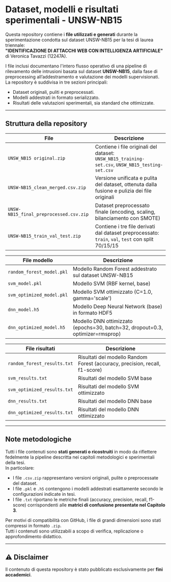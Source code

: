 # Dataset, modelli e risultati sperimentali - UNSW-NB15

Questa repository contiene i **file utilizzati e generati** durante la sperimentazione condotta sul dataset UNSW-NB15 per la tesi di laurea triennale:  
**"IDENTIFICAZIONE DI ATTACCHI WEB CON INTELLIGENZA ARTIFICIALE"** di Veronica Tavazzi (12247A).

I file inclusi documentano l'intero flusso operativo di una pipeline di rilevamento delle intrusioni basata sul dataset **UNSW-NB15**, dalla fase di preprocessing all’addestramento e valutazione dei modelli supervisionati.  
La repository è suddivisa in tre sezioni principali:
- Dataset originali, puliti e preprocessati.
- Modelli addestrati in formato serializzato.
- Risultati delle valutazioni sperimentali, sia standard che ottimizzate.

---

## Struttura della repository

| File                                  | Descrizione                                                                 |
|--------------------------------------|-----------------------------------------------------------------------------|
| `UNSW_NB15 original.zip`             | Contiene i file originali del dataset: `UNSW_NB15_training-set.csv`, `UNSW_NB15_testing-set.csv` |
| `UNSW-NB15_clean_merged.csv.zip`     | Versione unificata e pulita del dataset, ottenuta dalla fusione e pulizia dei file originali     |
| `UNSW-NB15_final_preprocessed.csv.zip` | Dataset preprocessato finale (encoding, scaling, bilanciamento con SMOTE)  |
| `UNSW-NB15_train_val_test.zip`       | Contiene i tre file derivati dal dataset preprocessato: `train`, `val`, `test` con split 70/15/15 |

| File modello                         | Descrizione                                                                 |
|--------------------------------------|-----------------------------------------------------------------------------|
| `random_forest_model.pkl`            | Modello Random Forest addestrato sul dataset UNSW-NB15                      |
| `svm_model.pkl`                      | Modello SVM (RBF kernel, base)                                              |
| `svm_optimized_model.pkl`            | Modello SVM ottimizzato (C=1.0, gamma='scale')                              |
| `dnn_model.h5`                       | Modello Deep Neural Network (base) in formato HDF5                          |
| `dnn_optimized_model.h5`            | Modello DNN ottimizzato (epochs=30, batch=32, dropout=0.3, optimizer=rmsprop) |

| File risultati                       | Descrizione                                                                 |
|--------------------------------------|-----------------------------------------------------------------------------|
| `random_forest_results.txt`          | Risultati del modello Random Forest (accuracy, precision, recall, f1-score) |
| `svm_results.txt`                    | Risultati del modello SVM base                                              |
| `svm_optimized_results.txt`          | Risultati del modello SVM ottimizzato                                       |
| `dnn_results.txt`                    | Risultati del modello DNN base                                              |
| `dnn_optimized_results.txt`          | Risultati del modello DNN ottimizzato                                       |

---

## Note metodologiche

Tutti i file contenuti sono **stati generati o ricostruiti** in modo da riflettere fedelmente la pipeline descritta nei capitoli metodologici e sperimentali della tesi.  
In particolare:
- I file `.csv.zip` rappresentano versioni originali, pulite o preprocessate del dataset.
- I file `.pkl` e `.h5` contengono i modelli addestrati esattamente secondo le configurazioni indicate in tesi.
- I file `.txt` riportano le metriche finali (accuracy, precision, recall, f1-score) corrispondenti alle **matrici di confusione presentate nel Capitolo 3**.

Per motivi di compatibilità con GitHub, i file di grandi dimensioni sono stati compressi in formato `.zip`.  
Tutti i contenuti sono utilizzabili a scopo di verifica, replicazione o approfondimento didattico.

---

## ⚠️ Disclaimer

Il contenuto di questa repository è stato pubblicato esclusivamente per **fini accademici**. 
